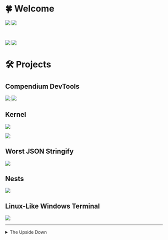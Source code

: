 # 🍀 Welcome

<a href="https://discord.gg/c9ESSur"><img src="https://shields.io/discord/459014303224168449?label=Discord&logo=discord&color=7289da" /></a>
<img src="https://visitor-badge.glitch.me/badge?page_id=Kyza.Kyza" />

<a rel="me" href="https://mastodon.social/@kyza">឵</a>

<img src="https://github-readme-stats.vercel.app/api?username=Kyza&theme=dark&hide=['issues']&show_icons=true" />
<img src="https://github-readme-stats.vercel.app/api/top-langs/?username=Kyza&layout=compact&theme=dark" />

# 🛠️ Projects

## Compendium DevTools

<a href="https://github.com/CompendiumDevTools/devtools">
  <img src="https://github-readme-stats.vercel.app/api/pin?username=CompendiumDevTools&repo=devtools&theme=dark" />
</a>
<a href="https://github.com/CompendiumDevTools/library">
  <img src="https://github-readme-stats.vercel.app/api/pin?username=CompendiumDevTools&repo=library&theme=dark" />
</a>

## Kernel

<a href="https://discord.gg/8mPTjTZ4SZ"><img src="https://shields.io/discord/891039687785996328?label=Discord&logo=discord&color=7289da" /></a>

<a href="https://github.com/kernel-mod">
  <img src="https://github-readme-stats.vercel.app/api/pin?username=kernel-mod&repo=electron&theme=dark" />
</a>

## Worst JSON Stringify

<a href="https://github.com/Kyza/worst-json-stringify">
  <img src="https://github-readme-stats.vercel.app/api/pin?username=Kyza&repo=worst-json-stringify&theme=dark" />
</a>

## Nests

<a href="https://github.com/Kyza/nests">
  <img src="https://github-readme-stats.vercel.app/api/pin?username=Kyza&repo=nests&theme=dark" />
</a>

## Linux-Like Windows Terminal

<a href="https://github.com/Kyza/linux-like-windows-terminal">
  <img src="https://github-readme-stats.vercel.app/api/pin?username=Kyza&repo=linux-like-windows-terminal&theme=dark" />
</a>

---

<details>
  <summary>The Upside Down</summary>
  
  <img src="/mick_rory.webp" />
</details>
